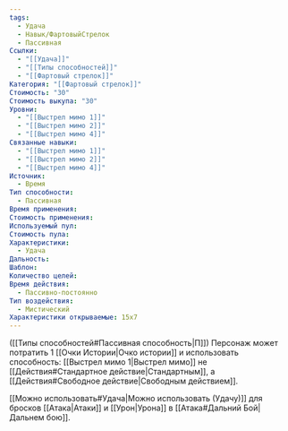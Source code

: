 ```yaml
---
tags:
  - Удача
  - Навык/ФартовыйСтрелок
  - Пассивная
Ссылки:
  - "[[Удача]]"
  - "[[Типы способностей]]"
  - "[[Фартовый стрелок]]"
Категория: "[[Фартовый стрелок]]"
Стоимость: "30"
Стоимость выкупа: "30"
Уровни:
  - "[[Выстрел мимо 1]]"
  - "[[Выстрел мимо 2]]"
  - "[[Выстрел мимо 4]]"
Связанные навыки:
  - "[[Выстрел мимо 1]]"
  - "[[Выстрел мимо 2]]"
  - "[[Выстрел мимо 4]]"
Источник:
  - Время
Тип способности:
  - Пассивная
Время применения: 
Стоимость применения: 
Используемый пул: 
Стоимость пула: 
Характеристики:
  - Удача
Дальность: 
Шаблон: 
Количество целей: 
Время действия:
  - Пассивно-постоянно
Тип воздействия:
  - Мистический
Характеристики открываемые: 15x7
---
```

([[Типы способностей#Пассивная способность|П]]) Персонаж может потратить 1 [[Очки Истории|Очко истории]] и использовать способность: [[Выстрел мимо 1|Выстрел мимо]] не [[Действия#Стандартное действие|Стандартным]], а [[Действия#Свободное действие|Свободным действием]]. 

[[Можно использовать#Удача|Можно использовать (Удачу)]] для бросков [[Атака|Атаки]] и [[Урон|Урона]] в [[Атака#Дальний Бой|Дальнем бою]].
